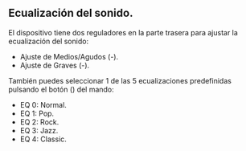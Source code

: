 ## Ecualización del sonido.

El dispositivo tiene dos reguladores en la parte trasera para ajustar la ecualización del sonido:

* Ajuste de Medios/Agudos (-).
* Ajuste de Graves (-).

También puedes seleccionar 1 de las 5 ecualizaciones predefinidas pulsando el botón () del mando:

* EQ 0: Normal.
* EQ 1: Pop.
* EQ 2: Rock.
* EQ 3: Jazz.
* EQ 4: Classic.

